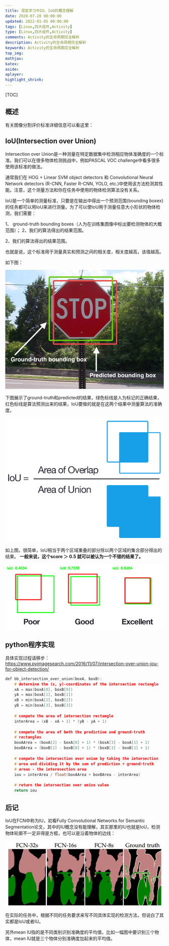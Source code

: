 ```yaml
---
title: 深度学习中IU、IoU的概念理解
date: 2020-07-20 00:00:00
updated: 2022-01-05 00:00:00
tags: [Linux,四大组件,Activity]
type: [Linux,四大组件,Activity]
comments: Activity的生命周期完全解析
description: Activity的生命周期完全解析
keywords: Activity的生命周期完全解析
top_img:
mathjax:
katex:
aside:
aplayer:
highlight_shrink:
---
```


[TOC]

## 概述

有关图像分割评价标准详细信息可以看这里：



## IoU(Intersection over Union)

Intersection over Union是一种测量在特定数据集中检测相应物体准确度的一个标准。我们可以在很多物体检测挑战中，例如PASCAL VOC challenge中看多很多使用该标准的做法。

通常我们在 HOG + Linear SVM object detectors 和 Convolutional Neural Network detectors (R-CNN, Faster R-CNN, YOLO, etc.)中使用该方法检测其性能。注意，这个测量方法和你在任务中使用的物体检测算法没有关系。


IoU是一个简单的测量标准，只要是在输出中得出一个预测范围(bounding boxex)的任务都可以用IoU来进行测量。为了可以使IoU用于测量任意大小形状的物体检测，我们需要：

1、 ground-truth bounding boxes（人为在训练集图像中标出要检测物体的大概范围）；
2、我们的算法得出的结果范围。

2、我们的算法得出的结果范围。

也就是说，这个标准用于测量真实和预测之间的相关度，相关度越高，该值越高。

如下图：

![这里写图片描述](images/c8aa72145730c9e112b28c7bbd92f632-5540259.png)

下图展示了ground-truth和predicted的结果，绿色标线是人为标记的正确结果，红色标线是算法预测出来的结果，IoU要做的就是在这两个结果中测量算法的准确度。

![这里写图片描述](images/e2759856c79aa4dd0fbd38e43369351e.png)

如上图，很简单，IoU相当于两个区域重叠的部分除以两个区域的集合部分得出的结果。
**一般来说，这个score ＞ 0.5 就可以被认为一个不错的结果了。**

![这里写图片描述](images/d236eaf6791fa92fa99ca736369965b5.png)

## python程序实现

具体实现过程请移步：https://www.pyimagesearch.com/2016/11/07/intersection-over-union-iou-for-object-detection/

```c++
def bb_intersection_over_union(boxA, boxB):
	# determine the (x, y)-coordinates of the intersection rectangle
	xA = max(boxA[0], boxB[0])
	yA = max(boxA[1], boxB[1])
	xB = min(boxA[2], boxB[2])
	yB = min(boxA[3], boxB[3])
 
	# compute the area of intersection rectangle
	interArea = (xB - xA + 1) * (yB - yA + 1)
 
	# compute the area of both the prediction and ground-truth
	# rectangles
	boxAArea = (boxA[2] - boxA[0] + 1) * (boxA[3] - boxA[1] + 1)
	boxBArea = (boxB[2] - boxB[0] + 1) * (boxB[3] - boxB[1] + 1)
 
	# compute the intersection over union by taking the intersection
	# area and dividing it by the sum of prediction + ground-truth
	# areas - the interesection area
	iou = interArea / float(boxAArea + boxBArea - interArea)
 
	# return the intersection over union value
	return iou
```

## 后记

IoU在FCN中称为IU，初看Fully Convolutional Networks for Semantic Segmentation论文，其中的IU概念没有能理解，其实那里的IU也就是IoU，检测物体轮廓不一定非得是方框，也可以是沿着物体的边线：

![这里写图片描述](images/97996bea56a0cb6ac8f1754162697f00.png)

在实际的任务中，根据不同的任务要求来写不同具体实现的检测方法，但说白了其实都是IoU或者IU。

另外mean IU指的是不同类别识别准确度的平均值，比如一幅图中要识别三个物体，mean IU就是三个物体分别准确度加起来的平均值。


